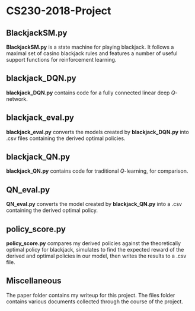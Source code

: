 # CS230-2018-Project

## BlackjackSM.py 

__BlackjackSM.py__ is a state machine for playing blackjack. It follows a maximal set of casino blackjack rules and features a number of useful support functions for reinforcement learning. 

## blackjack_DQN.py 

__blackjack_DQN.py__ contains code for a fully connected linear deep _Q_-network.

## blackjack_eval.py 

__blackjack_eval.py__ converts the models created by __blackjack_DQN.py__ into .csv files containing the derived optimal policies. 

## blackjack_QN.py 

__blackjack_QN.py__ contains code for traditional _Q_-learning, for comparison.

## QN_eval.py

__QN_eval.py__ converts the model created by __blackjack_QN.py__ into a .csv containing the derived optimal policy. 

## policy_score.py

__policy_score.py__ compares my derived policies against the theoretically optimal policy for blackjack, simulates to find the expected reward of the derived and optimal policies in our model, then writes the results to a .csv file. 

## Miscellaneous

The paper folder contains my writeup for this project. The files folder contains various documents collected through the course of the project. 